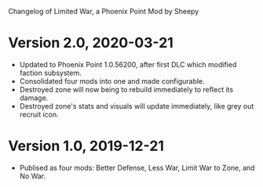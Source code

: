 Changelog of Limited War, a Phoenix Point Mod by Sheepy

# Version 2.0, 2020-03-21

* Updated to Phoenix Point 1.0.56200, after first DLC which modified faction subsystem.
* Consolidated four mods into one and made configurable.
* Destroyed zone will now being to rebuild immediately to reflect its damage.
* Destroyed zone's stats and visuals will update immediately, like grey out recruit icon.

# Version 1.0, 2019-12-21

* Publised as four mods: Better Defense, Less War, Limit War to Zone, and No War.